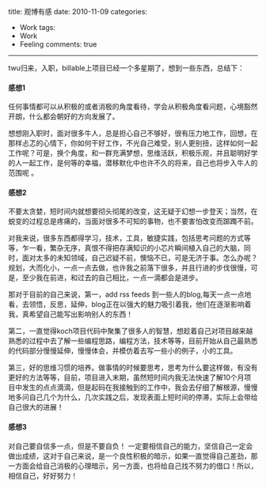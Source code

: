 title: 观博有感
date: 2010-11-09
categories:
- Work
tags:
- Work
- Feeling
comments: true
---

twu归来，入职，billable上项目已经一个多星期了，想到一些东西，总结下：

#### 感想1    

任何事情都可以从积极的或者消极的角度看待，学会从积极角度看问题，心境豁然开朗，什么都会朝好的方向发展了。

想想刚入职时，面对很多牛人，总是担心自己不够好，很有压力地工作，回想，在那样忐忑的心情下，你如何干好工作，不光自己难受，别人更别扭，这样如何一起工作呢？可是，换个角度，和一群充满梦想，思维活跃，积极乐观，并且聪明好学的人一起工作，是何等的幸福，潜移默化中也许不久的将来，自己也将步入牛人的范围呢 。

#### 感想2  

不要太贪婪，短时间内就想要彻头彻尾的改变，这无疑于幻想一步登天；当然，在蜕变的过程总是疼痛的，当面对很多不可知的事物，也不要害怕改变而踯躅不前。


对我来说，很多东西都得学习，技术，工具，敏捷实践，包括思考问题的方式等等，乍一看，繁杂无序，真恨不得把存满知识的小芯片瞬间植入自己的大脑，同时，面对太多的未知领域，自己迟疑不前，懊恼不已，可是无济于事。怎么办呢？规划，大而化小，一点一点去做，也许我之前落下很多，并且行进的步伐很慢，可是，至少我在前进，和过去的自己相比，一点一滴都会是进步。


那对于目前的自己来说，第一，add rss feeds 到一些人的blog,每天一点一点地看，去领悟，反思，延伸，blog正在以强大的魅力吸引着我，他们在逐渐影响着我，真希望自己能写出影响别人的东西！

第二，一直觉得koch项目代码中聚集了很多人的智慧，想趁着自己对项目越来越熟悉的过程中去了解一些编程思路，编程方法，技术等等，目前开始从自己最熟悉的代码部分慢慢延伸，慢慢体会，并模仿着去写一些小的例子，小的工具。


第三，好的思维习惯的培养。做事情的时候要思考，思考为什么要这样做，有没有更好的方法等等，目前，项目进入末期，虽然短时间内我无法快速了解10个月项目中发生的点点滴滴，但是起码在我接触到的工作中，我会去仔细了解根源，慢慢地多问自己几个为什么，几次实践之后，发现表面上短时间的停滞，实际上会带给自己很大的进展！

#### 感想3 


对自己要自信多一点，但是不要自负！ 一定要相信自己的能力，坚信自己一定会做出成绩，这对于自己来说，是一个良性积极的暗示，如果一直觉得自己差劲，那一方面会给自己消极的心理暗示，另一方面，也将给自己找不努力的借口！所以，相信自己，好好努力！
